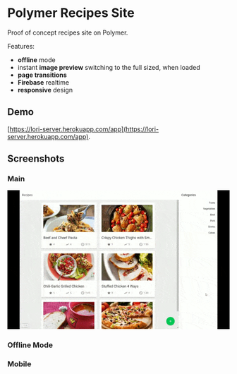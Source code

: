 # Polymer Recipes Site

Proof of concept recipes site on Polymer.

Features:

* **offline** mode
* instant **image preview** switching to the full sized, when loaded
* **page transitions**
* **Firebase** realtime
* **responsive** design

## Demo
[https://lori-server.herokuapp.com/app](https://lori-server.herokuapp.com/app). 
## Screenshots
### Main
<img src="https://raw.githubusercontent.com/artemik/polymer-recipes/master/docs/main.gif">

### Offline Mode
### Mobile
